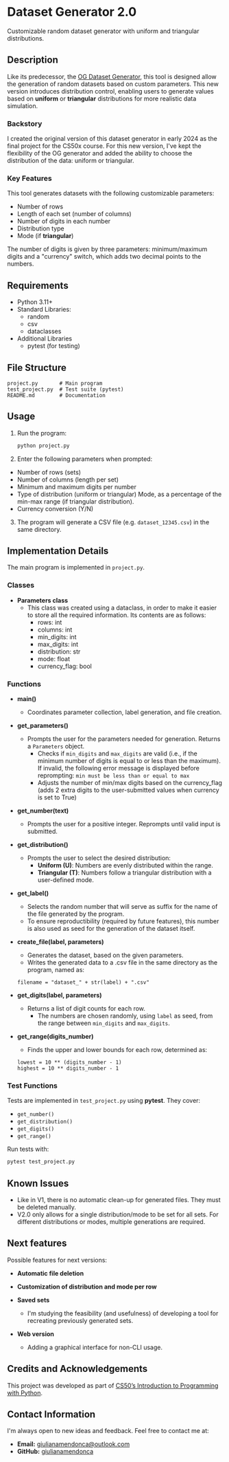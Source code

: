 # Dataset Generator 2.0
Customizable random dataset generator with uniform and triangular distributions.

## Description
Like its predecessor, the [OG Dataset Generator](https://giulianamendonca.pythonanywhere.com/), this tool is designed allow the generation of random datasets based on custom parameters. This new version introduces distribution control, enabling users to generate values based on **uniform** or **triangular** distributions for more realistic data simulation.

### Backstory
I created the original version of this dataset generator in early 2024 as the final project for the CS50x course. For this new version, I've kept the flexibility of the OG generator and added the ability to choose the distribution of the data: uniform or triangular.

### Key Features
This tool generates datasets with the following customizable parameters:
* Number of rows
* Length of each set (number of columns)
* Number of digits in each number
* Distribution type
* Mode (if **triangular**)

The number of digits is given by three parameters: minimum/maximum digits and a "currency" switch, which adds two decimal points to the numbers.

## Requirements
* Python 3.11+
* Standard Libraries:
  * random
  * csv
  * dataclasses
* Additional Libraries
  * pytest (for testing)

## File Structure
```
project.py       # Main program
test_project.py  # Test suite (pytest)
README.md        # Documentation
```

## Usage
1. Run the program:
   ```bash
   python project.py
   ```
2. Enter the following parameters when prompted:
  * Number of rows (sets)
  * Number of columns (length per set)
  * Minimum and maximum digits per number
  * Type of distribution (uniform or triangular)
    Mode, as a percentage of the min-max range (if triangular distribution).
  * Currency conversion (Y/N)
3. The program will generate a CSV file (e.g. `dataset_12345.csv`) in the same directory.

## Implementation Details
The main program is implemented in `project.py`.

### Classes
* **Parameters class**
  * This class was created using a dataclass, in order to make it easier to store all the required information. Its contents are as follows:
    * rows: int
    * columns: int
    * min_digits: int
    * max_digits: int
    * distribution: str
    * mode: float
    * currency_flag: bool

### Functions
* **main()**
  * Coordinates parameter collection, label generation, and file creation.

* **get_parameters()**
  * Prompts the user for the parameters needed for generation. Returns a `Parameters` object.
    * Checks if `min_digits` and `max_digits` are valid (i.e., if the minimum number of digits is equal to or less than the maximum). If invalid, the following error message is displayed before reprompting:
    `min must be less than or equal to max`
    * Adjusts the number of min/max digits based on the currency_flag (adds 2 extra digits to the user-submitted values when currency is set to True)

* **get_number(text)**
  * Prompts the user for a positive integer. Reprompts until valid input is submitted.

* **get_distribution()**
  * Prompts the user to select the desired distribution:
    * **Uniform (U)**: Numbers are evenly distributed within the range.
    *  **Triangular (T)**: Numbers follow a triangular distribution with a user-defined mode.

* **get_label()**
  * Selects the random number that will serve as suffix for the name of the file generated by the program.
  * To ensure reproductibility (required by future features), this number is also used as seed for the generation of the dataset itself.

* **create_file(label, parameters)**
  * Generates the dataset, based on the given parameters.
  * Writes the generated data to a .csv file in the same directory as the program, named as:
  ```
  filename = "dataset_" + str(label) + ".csv"
  ```

* **get_digits(label, parameters)**
  * Returns a list of digit counts for each row.
    * The numbers are chosen randomly, using `label` as seed, from the range between `min_digits` and `max_digits`.

* **get_range(digits_number)**
  * Finds the upper and lower bounds for each row, determined as:
  ```
  lowest = 10 ** (digits_number - 1)
  highest = 10 ** digits_number - 1
  ```

### Test Functions
Tests are implemented in `test_project.py` using **pytest**. They cover:
- `get_number()`
- `get_distribution()`
- `get_digits()`
- `get_range()`

Run tests with:
```bash
pytest test_project.py
```

## Known Issues
* Like in V1, there is no automatic clean-up for generated files. They must be deleted manually.
* V2.0 only allows for a single distribution/mode to be set for all sets. For different distributions or modes, multiple generations are required.

## Next features
Possible features for next versions:
* **Automatic file deletion**

* **Customization of distribution and mode per row**

* **Saved sets**
  * I'm studying the feasibility (and usefulness) of developing a tool for recreating previously generated sets.

* **Web version**
  * Adding a graphical interface for non-CLI usage.

## Credits and Acknowledgements
This project was developed as part of [CS50’s Introduction to Programming with Python](https://cs50.harvard.edu/python/).

## Contact Information
I'm always open to new ideas and feedback. Feel free to contact me at:
* **Email:** giulianamendonca@outlook.com
* **GitHub:** [giulianamendonca](https://github.com/giulianamendonca)
